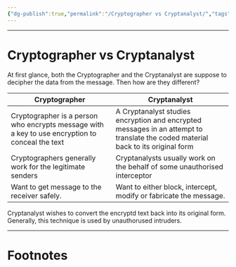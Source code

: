 ```yaml
---
{"dg-publish":true,"permalink":"/Cryptographer vs Cryptanalyst/","tags":["Academics","CyberSec"]}
---
```



---
# Cryptographer vs Cryptanalyst
At first glance, both the Cryptographer and the Cryptanalyst are suppose to decipher the data from the message. Then how are they different?

| Cryptographer                                                                                   | Cryptanalyst                                                                                                                     |
| ----------------------------------------------------------------------------------------------- | -------------------------------------------------------------------------------------------------------------------------------- |
| Cryptographer is a person who encrypts message with a key to use encryption to conceal the text | A Cryptanalyst studies encryption and encrypted messages in an attempt to translate the coded material back to its original form |
| Cryptographers generally work for the legitimate senders                                        | Cryptanalysts usually work on the behalf of some unauthorised interceptor                                                        |
| Want to get message to the receiver safely.                                                     | Want to either block, intercept, modify or fabricate the message.                                                                |

Cryptanalyst wishes to convert the encryptd text back into its original form. Generally, this technique is used by unauthorused intruders.

---
# Footnotes